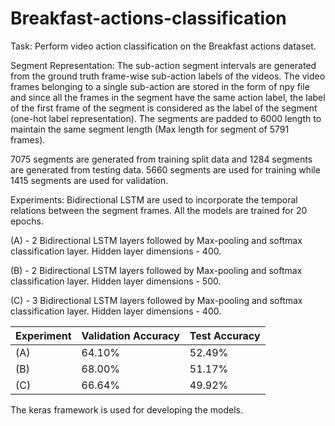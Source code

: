 # Breakfast-actions-classification

Task: Perform video action classification on the Breakfast actions dataset.

Segment Representation: The sub-action segment intervals are generated from the ground truth frame-wise sub-action labels of the videos. The video frames belonging to a single sub-action are stored in the form of npy file and since all the frames in the segment have the same action label, the label of the first frame of the segment is considered as the label of the segment (one-hot label representation). The segments are padded to 6000 length to maintain the same segment length (Max length for segment of 5791 frames).

7075 segments are generated from training split data and 1284 segments are generated from testing data. 5660 segments are used for training while 1415 segments are used for validation. 

Experiments: Bidirectional LSTM are used to incorporate the temporal relations between the segment frames. All the models are trained for 20 epochs.

(A) - 2 Bidirectional LSTM layers followed by Max-pooling and softmax classification layer. Hidden layer dimensions - 400.

(B) - 2 Bidirectional LSTM layers followed by Max-pooling and softmax classification layer. Hidden layer dimensions - 500.

(C) - 3 Bidirectional LSTM layers followed by Max-pooling and softmax classification layer. Hidden layer dimensions - 400.

| Experiment | Validation Accuracy | Test Accuracy |
| ---------- | ------------------- | ------------- |
| (A) | 64.10% | 52.49% |
| (B) | 68.00% | 51.17% |
| (C) | 66.64% | 49.92% |

The keras framework is used for developing the models.
